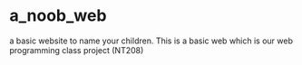 # a_noob_web
a basic website to name your children. This is a basic web which is our web programming class project (NT208)
